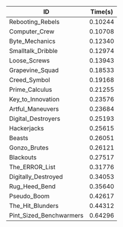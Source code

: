|ID|Time(s)|
|-|-|
|Rebooting_Rebels|0.10244|
|Computer_Crew|0.10708|
|Byte_Mechanics|0.12340|
|Smalltalk_Dribble|0.12974|
|Loose_Screws|0.13943|
|Grapevine_Squad|0.18533|
|Creed_Symbol|0.19168|
|Prime_Calculus|0.21255|
|Key_to_Innovation|0.23576|
|Artful_Maneuvers|0.23684|
|Digital_Destroyers|0.25193|
|Hackerjacks|0.25615|
|Beasts|0.26051|
|Gonzo_Brutes|0.26121|
|Blackouts|0.27517|
|The_ERROR_List|0.31776|
|Digitally_Destroyed|0.34053|
|Rug_Heed_Bend|0.35640|
|Pseudo_Boom|0.42617|
|The_Hit_Blunders|0.44312|
|Pint_Sized_Benchwarmers|0.64296|
